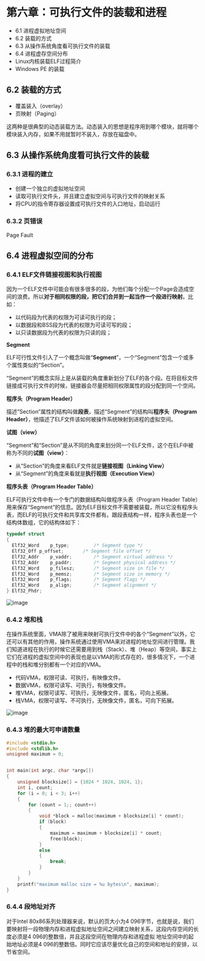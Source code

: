 # 第六章：可执行文件的装载和进程

- 6.1 进程虚拟地址空间
- 6.2 装载的方式
- 6.3 从操作系统角度看可执行文件的装载
- 6.4 进程虚存空间分布
- Linux内核装载ELF过程简介
- Windows PE 的装载



## 6.2 装载的方式

- 覆盖装入（overlay）
- 页映射（Paging）

这两种是很典型的动态装载方法。动态装入的思想是程序用到哪个模块，就将哪个模块装入内存，如果不用就暂时不装入，存放在磁盘中。



## 6.3 从操作系统角度看可执行文件的装载

### 6.3.1 进程的建立

- 创建一个独立的虚拟地址空间
- 读取可执行文件头，并且建立虚拟空间与可执行文件的映射关系
- 将CPU的指令寄存器设置成可执行文件的入口地址，启动运行



### 6.3.2 页错误

Page Fault



## 6.4 进程虚拟空间的分布

### 6.4.1 ELF文件链接视图和执行视图

因为一个ELF文件中可能会有很多很多的段，为他们每个分配一个Page会造成空间的浪费。所以**对于相同权限的段，把它们合并到一起当作一个段进行映射**。比如：

- 以代码段为代表的权限为可读可执行的段；
- 以数据段和BSS段为代表的权限为可读可写的段；
- 以只读数据段为代表的权限为只读的段；



**Segment**

ELF可行性文件引入了一个概念叫做“**Segment**”，一个“Segment”包含一个或多个属性类似的“Section”。

“Segment”的概念实际上是从装载的角度重新划分了ELF的各个段。在将目标文件链接成可执行文件的时候，链接器会尽量把相同权限属性的段分配到同一个空间。



**程序头（Program Header）**

描述“Section”属性的结构叫做**段表**，描述“Segment”的结构叫**程序头（Program Header）**，他描述了ELF文件该如何被操作系统映射到进程的虚拟空间。



**试图（view）**

“Segment”和“Section”是从不同的角度来划分同一个ELF文件，这个在ELF中被称为不同的**试图（view）**：

- 从“Section”的角度来看ELF文件就是**链接视图（Linking View）**
- 从“Segment”的角度来看就是**执行视图（Execution View）**



**程序头表（Program Header Table）**

ELF可执⾏⽂件中有⼀个专门的数据结构叫做程序头表（Program Header Table）⽤来保存“Segment”的信息。因为ELF⽬标⽂件不需要被装载，所以它没有程序头表，⽽ELF的可执⾏⽂件和共享库⽂件都有。跟段表结构⼀样，程序头表也是⼀个结构体数组，它的结构体如下：

```c
typedef struct
{
  Elf32_Word	p_type;			/* Segment type */
  Elf32_Off	p_offset;		/* Segment file offset */
  Elf32_Addr	p_vaddr;		/* Segment virtual address */
  Elf32_Addr	p_paddr;		/* Segment physical address */
  Elf32_Word	p_filesz;		/* Segment size in file */
  Elf32_Word	p_memsz;		/* Segment size in memory */
  Elf32_Word	p_flags;		/* Segment flags */
  Elf32_Word	p_align;		/* Segment alignment */
} Elf32_Phdr;
```

![image](https://tva2.sinaimg.cn/large/005wgNfbgy1gadwl2ysy4j30mp0fwalo.jpg)



### 6.4.2 堆和栈

在操作系统⾥⾯，VMA除了被⽤来映射可执⾏⽂件中的各个“Segment”以外，它还可以有其他的作⽤，操作系统通过使⽤VMA来对进程的地址空间进⾏管理。我们知道进程在执⾏的时候它还需要⽤到栈（Stack）、堆（Heap）等空间，事实上它们在进程的虚拟空间中的表现也是以VMA的形式存在的，很多情况下，⼀个进程中的栈和堆分别都有⼀个对应的VMA。

- 代码VMA，权限可读、可执行，有映像文件。
- 数据VMA，权限可读写、可执行，有映像文件。
- 堆VMA，权限可读写、可执行，无映像文件，匿名，可向上拓展。
- 栈VMA，权限可读写、不可执行，无映像文件，匿名，可向下拓展。

![image](https://tvax2.sinaimg.cn/large/005wgNfbgy1gadwube8bzj30ez0k2773.jpg)



### 6.4.3 堆的最大可申请数量

```c
#include <stdio.h>
#include <stdlib.h>
unsigned maximum = 0;


int main(int argc, char *argv[])
{
    unsigned blocksize[] = {1024 * 1024, 1024, 1};
    int i, count;
    for (i = 0; i < 3; i++)
    {
        for (count = 1;; count++)
        {
            void *block = malloc(maximum + blocksize[i] * count);
            if (block)
            {
                maximum = maximum + blocksize[i] * count;
                free(block);
            }
            else
            {
                break;
            }
        }
    }
    printf("maximum malloc size = %u bytes\n", maximum);
}
```



### 6.4.4 段地址对齐

对于Intel 80x86系列处理器来说，默认的页⼤⼩为4 096字节，也就是说，我们要映射将⼀段物理内存和进程虚拟地址空间之间建⽴映射关系，这段内存空间的长度必须是4 096的整数倍，并且这段空间在物理内存和进程虚拟
地址空间中的起始地址必须是4 096的整数倍。同时它应该尽量优化自己的空间和地址的安排，以节省空间。